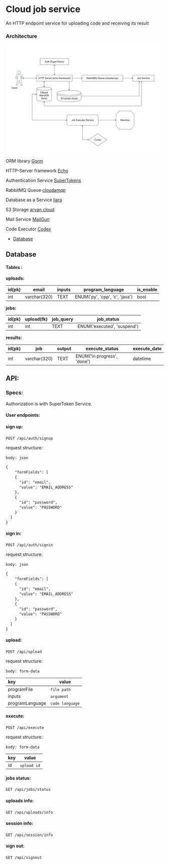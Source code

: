 # Cloud job service
An HTTP endpoint service for uploading code and receiving its result

### Architecture
<img src="./assets/architecture.jpg"  alt="architecture" />

ORM library [Gorm](https://github.com/jinzhu/gorm)

HTTP-Server framework [Echo](https://echo.labstack.com/)

Authentication Service [SuperTokens](https://supertokens.com/)

RabbitMQ Queue [cloudamqp](https://www.cloudamqp.com/)

Database as a Service [liara](https://console.liara.ir/)

S3 Storage [arvan cloud](https://www.arvancloud.ir/)

Mail Service [MailGun](https://www.mailgun.com/)

Code Executor [Codex](https://api.codex.jaagrav.in)

- [Database](#Database)


## Database
#### Tables :

**uploads:**

 | id(pk) | email        | inputs | program_language               | is_enable | 
|:-------|--------------|--------|--------------------------------|-----------|
| int    | varchar(320) | TEXT   | ENUM('py', 'cpp', 'c', 'java') | bool      |

**jobs:**

| id(pk) | upload(fk) | job_query | job_status                  | 
|:-------|------------|-----------|-----------------------------|
| int    | int        | TEXT      | ENUM('executed', 'suspend') |

**results:**

| id(pk) | job          | output | execute_status              | execute_date | 
|:-------|--------------|--------|-----------------------------|--------------|
| int    | varchar(320) | TEXT   | ENUM('in progress', 'done') | datetime     |

## API: 

### Specs:

Authorization is with SuperToken Service.

#### User endpoints:

#### sign up:

`POST /api/auth/signup`

request structure:

`body: json`

```
{
    "formFields": [
    {
      "id": "email",
      "value": "EMAIL_ADDRESS"
    },
    {
      "id": "password",
      "value": "PASSWORD"
    }
  ]
}
```

#### sign in:

`POST /api/auth/signin`

request structure:

`body: json`

```
{
    "formFields": [
    {
      "id": "email",
      "value": "EMAIL_ADDRESS"
    },
    {
      "id": "password",
      "value": "PASSWORD"
    }
  ]
}
```

#### upload:

`POST /api/upload`

request structure:

`body: form-data`

| key             | value                   |
|:----------------|-------------------------|
| programFile     | `file path`             |
| inputs          | `argument`              |
| programLanguage | `code language`         |

#### execute:

`POST /api/execute`

request structure:

`body: form-data`

| key | value       |
|:----|-------------|
| id  | `upload id` |

#### jobs status:

`GET /api/jobs/status`

#### uploads info:

`GET /api/uploads/info`

#### session info:

`GET /api/session/info`

#### sign out:

`GET /api/signout`